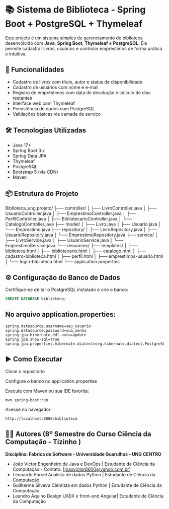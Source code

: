 # 📚 Sistema de Biblioteca - Spring Boot + PostgreSQL + Thymeleaf

Este projeto é um sistema simples de gerenciamento de biblioteca desenvolvido com **Java**, **Spring Boot**, **Thymeleaf** e **PostgreSQL**. Ele permite cadastrar livros, usuários e controlar empréstimos de forma prática e intuitiva.

## 🚀 Funcionalidades

- Cadastro de livros com título, autor e status de disponibilidade
- Cadastro de usuários com nome e e-mail
- Registro de empréstimos com data de devolução e cálculo de dias restantes
- Interface web com Thymeleaf
- Persistência de dados com PostgreSQL
- Validações básicas via camada de serviço

## 🛠️ Tecnologias Utilizadas

- Java 17+
- Spring Boot 3.x
- Spring Data JPA
- Thymeleaf
- PostgreSQL
- Bootstrap 5 (via CDN)
- Maven

## 📦 Estrutura do Projeto

Biblioteca_ung.projeto/ 
├── controller/
│ ├── LivroController.java
│ ├── UsuarioController.java
│ ├── EmprestimoController.java 
│ ├── PerfilController.java
│ ├── BibliotecarioController.java
│ └── CatalogoController.java
├── model/
│ ├── Livro.java
│ ├── Usuario.java
│ └── Emprestimo.java
├── repository/
│ ├── LivroRepository.java
│ ├── UsuarioRepository.java
│ └── EmprestimoRepository.java
├── service/
│ ├── LivroService.java
│ ├── UsuarioService.java
│ └── EmprestimoService.java
└── resources/
  ├── templates/
  │ ├── biblioteca.html
  │ ├── bibliotecario.html
  │ ├── catalogo.html
  │ ├── cadastro-biblioteca.html
  │ ├── perfil.html
  │ ├── emprestimos-usuario.html
  │ └── login-biblioteca.html
  └── application.properties

## ⚙️ Configuração do Banco de Dados

Certifique-se de ter o PostgreSQL instalado e crie o banco:

```sql
CREATE DATABASE biblioteca;
```

## No arquivo application.properties:

```spring.datasource.url=jdbc:postgresql://localhost:5432/biblioteca
spring.datasource.username=seu_usuario
spring.datasource.password=sua_senha
spring.jpa.hibernate.ddl-auto=update
spring.jpa.show-sql=true
spring.jpa.properties.hibernate.dialect=org.hibernate.dialect.PostgreSQLDialect
```

## ▶️ Como Executar
Clone o repositório

Configure o banco no application.properties

Execute com Maven ou sua IDE favorita:
```
mvn spring-boot:run
```
Acesse no navegador:
```
http://localhost:8080/biblioteca
```

## 👨‍💻 Autores (8º Semestre do Curso Ciência da Computação - Tizinho ) 
**Disciplina: Fabrica de Software - Universidade Guarulhos - UNG CENTRO**
- João Victor Engenheiro de Java e DevOps | Estudante de Ciência da Computação - Contato: [joaovictor8600@yahoo.com.br]
- Leonardo Porcel Analista de dados Python | Estudante de Ciência da Computação
- Guilherme Silveira Ciêntista em dados Python |  Estudante de Ciência da Computação
- Leandro Aquino Design UX|IX e front-end Angular| Estudante de Ciência da Computação

